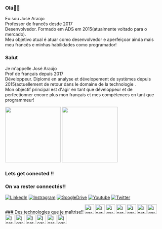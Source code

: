 ### Olá👨🏽
 Eu sou José Araújo<br> 
 Professor de francês desde 2017<br>
 Desenvolvedor. Formado em ADS em 2015(atualmente voltado para o mercado).<br>
 Meu objetivo atual é atuar como desenvolvedor e aperfeiçoar ainda mais meu francês e minhas habilidades como programador!

### Salut
 Je m'appelle José Araújo<br> 
 Prof de français depuis 2017<br>
 Développeur. Diplomé en analyse et dévelopement de systèmes depuis 2015(actuellement de retour dans le domaine de la technologie .<br>
 Mon objectif principal est d'agir en tant que développeur et de perfectionner encore plus mon français et mes compétences en tant que programmeur!

<div>
<img height="180em" src="https://github-readme-stats.vercel.app/api?username=joaraujotec&show_icons=true&theme=radical"/>
<img height="180em" src="https://github-readme-stats.vercel.app/api/top-langs/?username=joaraujotec&layout=compact&theme=tokyonight"/>

</div>

### Lets get conected !!
### On va rester connectés!!
[![LinkedIn](https://img.shields.io/badge/linkedin-%230077B5.svg?style=for-the-badge&logo=linkedin&logoColor=white)](https://www.linkedin.com/in/joseadamasceno)
[![Instragram](https://img.shields.io/badge/Instagram-%23E4405F.svg?style=for-the-badge&logo=Instagram&logoColor=white)](https://instagram.com/joaraujo85?igshid=YmMyMTA2M2Y=)
[![GoogleDrive](https://img.shields.io/badge/Google%20Drive-4285F4?style=for-the-badge&logo=googledrive&logoColor=white)](https://drive.google.com/drive/folders/1qZIdHwJPptVYmAFSABtcF95OeE5hVIkc?usp=sharing)
[![Youtube](https://img.shields.io/badge/YouTube-%23FF0000.svg?style=for-the-badge&logo=YouTube&logoColor=white)](https://www.youtube.com/c/FrancaisAvecJose)
[![Twitter](https://img.shields.io/badge/Twitter-%231DA1F2.svg?style=for-the-badge&logo=Twitter&logoColor=white)](https://twitter.com/JoseAraujoFr)

<div>
 ### Des technologies que je maîtrise!!
<img align="centeer" alt="joaraujotec-html" height="30" widht="40" src="https://img.shields.io/badge/HTML5-E34F26?style=for-the-badge&logo=html5&logoColor=white"/>
<img align="centeer" alt="joaraujotec-html" height="30" widht="40" src="https://img.shields.io/badge/CSS3-1572B6?style=for-the-badge&logo=css3&logoColor=white"/>
<img align="centeer" alt="joaraujotec-html" height="30" widht="40" src="https://img.shields.io/badge/JavaScript-F7DF1E?style=for-the-badge&logo=javascript&logoColor=black"/>
 <img align="centeer" alt="joaraujotec-html" height="30" widht="40" src="https://img.shields.io/badge/React-20232A?style=for-the-badge&logo=react&logoColor=61DAFB"/>
<img align="centeer" alt="joaraujotec-html" height="30" widht="40" src="https://img.shields.io/badge/Bootstrap-563D7C?style=for-the-badge&logo=bootstrap&logoColor=white"/>
<img align="centeer" alt="joaraujotec-html" height="30" widht="40" src="https://img.shields.io/badge/MySQL-00000F?style=for-the-badge&logo=mysql&logoColor=white"/>
<img align="centeer" alt="joaraujotec-html" height="30" widht="40" src="https://img.shields.io/badge/PHP-777BB4?style=for-the-badge&logo=php&logoColor=white"/>
<img align="centeer" alt="joaraujotec-html" height="30" widht="40" src="https://cdn.jsdelivr.net/gh/devicons/devicon/icons/figma/figma-original.svg"/>
<img align="centeer" alt="joaraujotec-html" height="30" widht="40" src="https://cdn.jsdelivr.net/gh/devicons/devicon/icons/photoshop/photoshop-plain.svg"/>
<img align="centeer" alt="joaraujotec-html" height="30" widht="40" src="https://cdn.jsdelivr.net/gh/devicons/devicon/icons/visualstudio/visualstudio-plain.svg"/>
<img align="centeer" alt="joaraujotec-html" height="30" widht="40" src="https://cdn.jsdelivr.net/gh/devicons/devicon/icons/wordpress/wordpress-original.svg"/>
<img align="centeer" alt="joaraujotec-html" height="30" widht="40" src="https://cdn.jsdelivr.net/gh/devicons/devicon/icons/codepen/codepen-plain.svg"/>
 <img align="centeer" alt="joaraujotec-html" height="30" widht="40" src="https://img.shields.io/badge/Microsoft_Office-D83B01?style=for-the-badge&logo=microsoft-office&logoColor=white"/>
 

</div>
